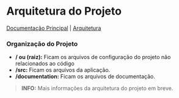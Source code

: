 # **Arquitetura do Projeto**

[Documentação Principal](../README.md) |
[Arquitetura](ARCHITECTURE.md)

### **Organização do Projeto**

 - **/ ou (raiz):** Ficam os arquivos de configuração do projeto não relacionados ao código
 - **/src:** Ficam os arquivos da aplicação.
 - **/documentation:** Ficam os arquivos de documentação.

> **INFO:** Mais informações da arquitetura do projeto em breve.
